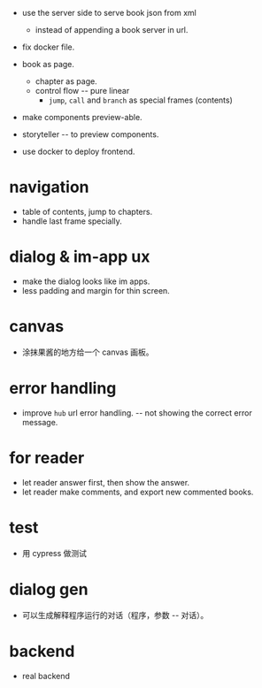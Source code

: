 - use the server side to serve book json from xml

  - instead of appending a book server in url.
- fix docker file.
- book as page.
  - chapter as page.
  - control flow -- pure linear
    - `jump`, `call` and `branch` as special frames (contents)
- make components preview-able.
- storyteller -- to preview components.
- use docker to deploy frontend.
# navigation
- table of contents, jump to chapters.
- handle last frame specially.
# dialog & im-app ux
- make the dialog looks like im apps.
- less padding and margin for thin screen.
# canvas
- 涂抹果酱的地方给一个 canvas 画板。
# error handling
- improve `hub` url error handling. -- not showing the correct error message.
# for reader
- let reader answer first, then show the answer.
- let reader make comments, and export new commented books.
# test
- 用 cypress 做测试
# dialog gen
- 可以生成解释程序运行的对话（程序，参数 -- 对话）。
# backend
- real backend
